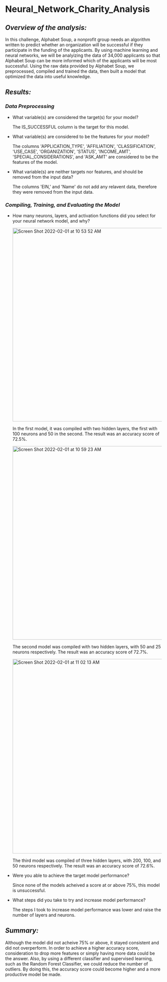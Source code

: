 # Neural_Network_Charity_Analysis

## ***Overview of the analysis:***

In this challenge, Alphabet Soup, a nonprofit group needs an algorithm written to predict whether an organization will be successful if they participate in the funding of the applicants. By using machine learning and neural networks, we will be analyizing the data of 34,000 applicants so that Alphabet Soup can be more informed which of the applicants will be most successful. Using the raw data provided by Alphabet Soup, we preprocessed, compiled and trained the data, then built a model that optimized the data into useful knowledge.

## ***Results:***

### ***Data Preprocessing***

- What variable(s) are considered the target(s) for your model?
    
   The IS_SUCCESSFUL column is the target for this model.


- What variable(s) are considered to be the features for your model?
    
   The columns 'APPLICATION_TYPE', 'AFFILIATION', 'CLASSIFICATION', 'USE_CASE', 'ORGANIZATION', 'STATUS', 'INCOME_AMT', 'SPECIAL_CONSIDERATIONS', and 'ASK_AMT'     are considered to be the features of the model.


- What variable(s) are neither targets nor features, and should be removed from the input data?
  
  The columns 'EIN,' and 'Name' do not add any relavent data, therefore they were removed from the input data.


### ***Compiling, Training, and Evaluating the Model***

- How many neurons, layers, and activation functions did you select for your neural network model, and why?

  <img width="622" alt="Screen Shot 2022-02-01 at 10 53 52 AM" src="https://user-images.githubusercontent.com/87077325/152013659-83c11ebb-7fda-49be-afe3-05797871fe9f.png">
  
  In the first model, it was compiled with two hidden layers, the first with 100 neurons and 50 in the second. The result was an accuracy score of 72.5%.
  
  <img width="622" alt="Screen Shot 2022-02-01 at 10 59 23 AM" src="https://user-images.githubusercontent.com/87077325/152014684-3a5fd294-9c7f-4ece-97a9-2ac0bb78e5db.png">

  The second model was compiled with two hidden layers, with 50 and 25 neurons respectively. The result was an accuracy score of 72.7%.
  
  <img width="625" alt="Screen Shot 2022-02-01 at 11 02 13 AM" src="https://user-images.githubusercontent.com/87077325/152015214-6a952a07-fbc3-41d6-9a1a-6fa549d74d4e.png">

   The third model was compiled of three hidden layers, with 200, 100, and 50 neurons respectively. The result was an accuracy score of 72.6%.

- Were you able to achieve the target model performance?
  
  Since none of the models acheived a score at or above 75%, this model is unsuccessful.

- What steps did you take to try and increase model performance?
  
  The steps I took to increase model performance was lower and raise the number of layers and neurons.

## ***Summary:*** 

Although the model did not acheive 75% or above, it stayed consistent and did not overperform. In order to achieve a higher accuracy score, consideration to drop more features or simply having more data could be the answer. Also, by using a different classifier and supervised learning, such as the Random Forest Classifier, we could reduce the number of outliers. By doing this, the accuracy score could become higher and a more productive model be made.
